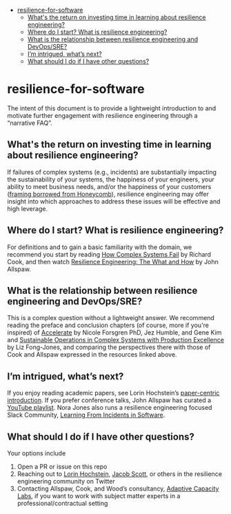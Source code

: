<!-- prettier-ignore-start -->

<!-- START doctoc generated TOC please keep comment here to allow auto update -->
<!-- DON'T EDIT THIS SECTION, INSTEAD RE-RUN doctoc TO UPDATE -->


- [resilience-for-software](#resilience-for-software)
  - [What's the return on investing time in learning about resilience engineering?](#whats-the-return-on-investing-time-in-learning-about-resilience-engineering)
  - [Where do I start? What is resilience engineering?](#where-do-i-start-what-is-resilience-engineering)
  - [What is the relationship between resilience engineering and DevOps/SRE?](#what-is-the-relationship-between-resilience-engineering-and-devopssre)
  - [I’m intrigued, what’s next?](#im-intrigued-whats-next)
  - [What should I do if I have other questions?](#what-should-i-do-if-i-have-other-questions)

<!-- END doctoc generated TOC please keep comment here to allow auto update -->

<!-- prettier-ignore-end -->

# resilience-for-software

The intent of this document is to provide a lightweight introduction to and motivate
further engagement with resilience engineering through a “narrative FAQ”.

## What's the return on investing time in learning about resilience engineering?

If failures of complex systems (e.g., incidents) are substantially impacting the
sustainability of your systems, the happiness of your engineers, your ability to meet
business needs, and/or the happiness of your customers
([framing borrowed from Honeycomb](https://www.honeycomb.io/framework-for-an-observability-maturity-model-using-observability-to-advance-your-engineering-product/)),
resilience engineering may offer insight into which approaches to address these issues
will be effective and high leverage.

## Where do I start? What is resilience engineering?

For definitions and to gain a basic familiarity with the domain, we recommend you start
by reading [How Complex Systems Fail](https://how.complexsystems.fail) by Richard Cook,
and then watch
[Resilience Engineering: The What and How](https://www.youtube.com/watch?v=9f4-Z8Tasa8)
by John Allspaw.

## What is the relationship between resilience engineering and DevOps/SRE?

This is a complex question without a lightweight answer. We recommend reading the
preface and conclusion chapters (of course, more if you're inspired) of
[Accelerate](https://itrevolution.com/book/accelerate/) by Nicole Forsgren PhD, Jez
Humble, and Gene Kim and
[Sustainable Operations in Complex Systems with Production Excellence](https://www.infoq.com/articles/production-excellence-sustainable-operations-complex-systems/)
by Liz Fong-Jones, and comparing the perspectives there with those of Cook and Allspaw
expressed in the resources linked above.

## I’m intrigued, what’s next?

If you enjoy reading academic papers, see Lorin Hochstein’s
[paper-centric introduction](https://github.com/lorin/resilience-engineering/blob/master/intro.md).
If you prefer conference talks, John Allspaw has curated a
[YouTube playlist](https://www.youtube.com/playlist?list=PLb1aZTnPf3-OMChMkrr6WsokRI6LOnuem).
Nora Jones also runs a resilience engineering focused Slack Community,
[Learning From Incidents in Software](https://github.com/norajones/LFI-Slack/blob/master/README.md).

## What should I do if I have other questions?

Your options include

1. Open a PR or issue on this repo
1. Reaching out to [Lorin Hochstein](https://twitter.com/lhochstein),
   [Jacob Scott](https://twitter.com/jhscott), or others in the resilience engineering
   community on Twitter
1. Contacting Allspaw, Cook, and Wood’s consultancy,
   [Adaptive Capacity Labs](https://www.adaptivecapacitylabs.com/), if you want to work
   with subject matter experts in a professional/contractual setting
